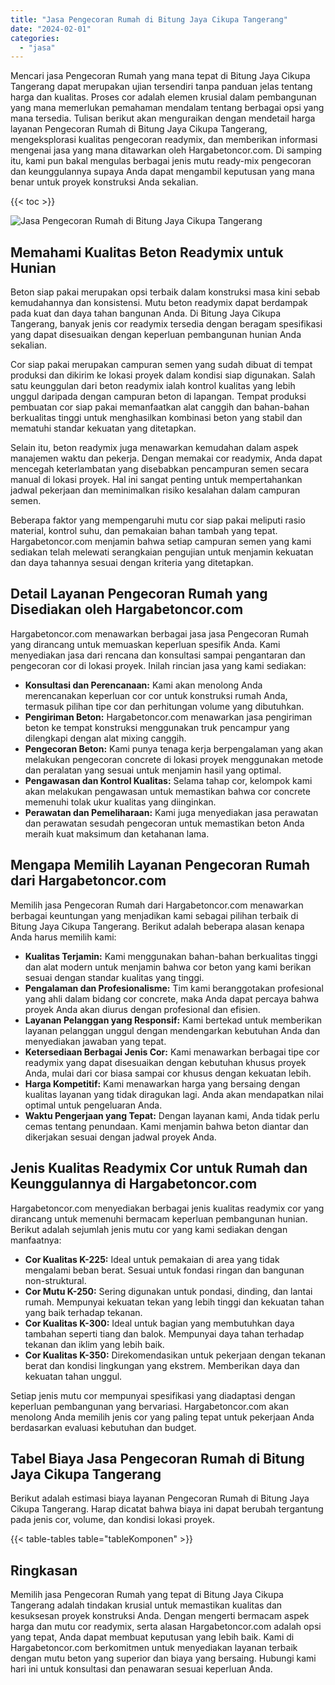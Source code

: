```yaml
---
title: "Jasa Pengecoran Rumah di Bitung Jaya Cikupa Tangerang"
date: "2024-02-01"
categories: 
  - "jasa"
---
```



Mencari jasa Pengecoran Rumah yang mana tepat di Bitung Jaya Cikupa Tangerang dapat merupakan ujian tersendiri tanpa panduan jelas tentang harga dan kualitas. Proses cor adalah elemen krusial dalam pembangunan yang mana memerlukan pemahaman mendalam tentang berbagai opsi yang mana tersedia. Tulisan berikut akan menguraikan dengan mendetail harga layanan Pengecoran Rumah di Bitung Jaya Cikupa Tangerang, mengeksplorasi kualitas pengecoran readymix, dan memberikan informasi mengenai jasa yang mana ditawarkan oleh Hargabetoncor.com. Di samping itu, kami pun bakal mengulas berbagai jenis mutu ready-mix pengecoran dan keunggulannya supaya Anda dapat mengambil keputusan yang mana benar untuk proyek konstruksi Anda sekalian.

{{< toc >}}

![Jasa Pengecoran Rumah di Bitung Jaya Cikupa Tangerang](https://hargareadymixid.github.io/hbc/readymix-hbc%20(44).png)

## Memahami Kualitas Beton Readymix untuk Hunian

Beton siap pakai merupakan opsi terbaik dalam konstruksi masa kini sebab kemudahannya dan konsistensi. Mutu beton readymix dapat berdampak pada kuat dan daya tahan bangunan Anda. Di Bitung Jaya Cikupa Tangerang, banyak jenis cor readymix tersedia dengan beragam spesifikasi yang dapat disesuaikan dengan keperluan pembangunan hunian Anda sekalian.

Cor siap pakai merupakan campuran semen yang sudah dibuat di tempat produksi dan dikirim ke lokasi proyek dalam kondisi siap digunakan. Salah satu keunggulan dari beton readymix ialah kontrol kualitas yang lebih unggul daripada dengan campuran beton di lapangan. Tempat produksi pembuatan cor siap pakai memanfaatkan alat canggih dan bahan-bahan berkualitas tinggi untuk menghasilkan kombinasi beton yang stabil dan mematuhi standar kekuatan yang ditetapkan.

Selain itu, beton readymix juga menawarkan kemudahan dalam aspek manajemen waktu dan pekerja. Dengan memakai cor readymix, Anda dapat mencegah keterlambatan yang disebabkan pencampuran semen secara manual di lokasi proyek. Hal ini sangat penting untuk mempertahankan jadwal pekerjaan dan meminimalkan risiko kesalahan dalam campuran semen.

Beberapa faktor yang mempengaruhi mutu cor siap pakai meliputi rasio material, kontrol suhu, dan pemakaian bahan tambah yang tepat. Hargabetoncor.com menjamin bahwa setiap campuran semen yang kami sediakan telah melewati serangkaian pengujian untuk menjamin kekuatan dan daya tahannya sesuai dengan kriteria yang ditetapkan.

## Detail Layanan Pengecoran Rumah yang Disediakan oleh Hargabetoncor.com

Hargabetoncor.com menawarkan berbagai jasa jasa Pengecoran Rumah yang dirancang untuk memuaskan keperluan spesifik Anda. Kami menyediakan jasa dari rencana dan konsultasi sampai pengantaran dan pengecoran cor di lokasi proyek. Inilah rincian jasa yang kami sediakan:

- **Konsultasi dan Perencanaan:** Kami akan menolong Anda merencanakan keperluan cor cor untuk konstruksi rumah Anda, termasuk pilihan tipe cor dan perhitungan volume yang dibutuhkan.
- **Pengiriman Beton:** Hargabetoncor.com menawarkan jasa pengiriman beton ke tempat konstruksi menggunakan truk pencampur yang dilengkapi dengan alat mixing canggih.
- **Pengecoran Beton:** Kami punya tenaga kerja berpengalaman yang akan melakukan pengecoran concrete di lokasi proyek menggunakan metode dan peralatan yang sesuai untuk menjamin hasil yang optimal.
- **Pengawasan dan Kontrol Kualitas:** Selama tahap cor, kelompok kami akan melakukan pengawasan untuk memastikan bahwa cor concrete memenuhi tolak ukur kualitas yang diinginkan.
- **Perawatan dan Pemeliharaan:** Kami juga menyediakan jasa perawatan dan perawatan sesudah pengecoran untuk memastikan beton Anda meraih kuat maksimum dan ketahanan lama.

## Mengapa Memilih Layanan Pengecoran Rumah dari Hargabetoncor.com

Memilih jasa Pengecoran Rumah dari Hargabetoncor.com menawarkan berbagai keuntungan yang menjadikan kami sebagai pilihan terbaik di Bitung Jaya Cikupa Tangerang. Berikut adalah beberapa alasan kenapa Anda harus memilih kami:

- **Kualitas Terjamin:** Kami menggunakan bahan-bahan berkualitas tinggi dan alat modern untuk menjamin bahwa cor beton yang kami berikan sesuai dengan standar kualitas yang tinggi.
- **Pengalaman dan Profesionalisme:** Tim kami beranggotakan profesional yang ahli dalam bidang cor concrete, maka Anda dapat percaya bahwa proyek Anda akan diurus dengan profesional dan efisien.
- **Layanan Pelanggan yang Responsif:** Kami bertekad untuk memberikan layanan pelanggan unggul dengan mendengarkan kebutuhan Anda dan menyediakan jawaban yang tepat.
- **Ketersediaan Berbagai Jenis Cor:** Kami menawarkan berbagai tipe cor readymix yang dapat disesuaikan dengan kebutuhan khusus proyek Anda, mulai dari cor biasa sampai cor khusus dengan kekuatan lebih.
- **Harga Kompetitif:** Kami menawarkan harga yang bersaing dengan kualitas layanan yang tidak diragukan lagi. Anda akan mendapatkan nilai optimal untuk pengeluaran Anda.
- **Waktu Pengerjaan yang Tepat:** Dengan layanan kami, Anda tidak perlu cemas tentang penundaan. Kami menjamin bahwa beton diantar dan dikerjakan sesuai dengan jadwal proyek Anda.

## Jenis Kualitas Readymix Cor untuk Rumah dan Keunggulannya di Hargabetoncor.com

Hargabetoncor.com menyediakan berbagai jenis kualitas readymix cor yang dirancang untuk memenuhi bermacam keperluan pembangunan hunian. Berikut adalah sejumlah jenis mutu cor yang kami sediakan dengan manfaatnya:

- **Cor Kualitas K-225:** Ideal untuk pemakaian di area yang tidak mengalami beban berat. Sesuai untuk fondasi ringan dan bangunan non-struktural.
- **Cor Mutu K-250:** Sering digunakan untuk pondasi, dinding, dan lantai rumah. Mempunyai kekuatan tekan yang lebih tinggi dan kekuatan tahan yang baik terhadap tekanan.
- **Cor Kualitas K-300:** Ideal untuk bagian yang membutuhkan daya tambahan seperti tiang dan balok. Mempunyai daya tahan terhadap tekanan dan iklim yang lebih baik.
- **Cor Kualitas K-350:** Direkomendasikan untuk pekerjaan dengan tekanan berat dan kondisi lingkungan yang ekstrem. Memberikan daya dan kekuatan tahan unggul.

Setiap jenis mutu cor mempunyai spesifikasi yang diadaptasi dengan keperluan pembangunan yang bervariasi. Hargabetoncor.com akan menolong Anda memilih jenis cor yang paling tepat untuk pekerjaan Anda berdasarkan evaluasi kebutuhan dan budget.

## Tabel Biaya Jasa Pengecoran Rumah di Bitung Jaya Cikupa Tangerang

Berikut adalah estimasi biaya layanan Pengecoran Rumah di Bitung Jaya Cikupa Tangerang. Harap dicatat bahwa biaya ini dapat berubah tergantung pada jenis cor, volume, dan kondisi lokasi proyek.

{{< table-tables table="tableKomponen" >}}

## Ringkasan

Memilih jasa Pengecoran Rumah yang tepat di Bitung Jaya Cikupa Tangerang adalah tindakan krusial untuk memastikan kualitas dan kesuksesan proyek konstruksi Anda. Dengan mengerti bermacam aspek harga dan mutu cor readymix, serta alasan Hargabetoncor.com adalah opsi yang tepat, Anda dapat membuat keputusan yang lebih baik. Kami di Hargabetoncor.com berkomitmen untuk menyediakan layanan terbaik dengan mutu beton yang superior dan biaya yang bersaing. Hubungi kami hari ini untuk konsultasi dan penawaran sesuai keperluan Anda.
